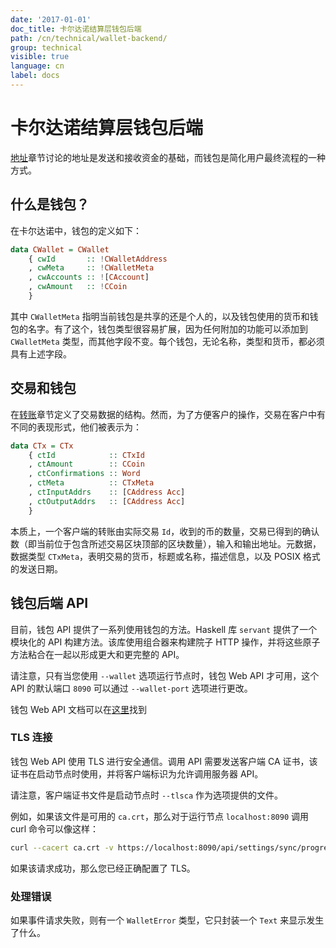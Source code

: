 ```yaml
---
date: '2017-01-01'
doc_title: 卡尔达诺结算层钱包后端
path: /cn/technical/wallet-backend/
group: technical
visible: true
language: cn
label: docs
---
```

<!-- Reviewed at ac0126b2753f1f5ca6fbfb555783fbeb1aa141bd -->

# 卡尔达诺结算层钱包后端


[地址](/cardano/addresses/)章节讨论的地址是发送和接收资金的基础，而钱包是简化用户最终流程的一种方式。


## 什么是钱包？

在卡尔达诺中，钱包的定义如下：


``` haskell
data CWallet = CWallet
    { cwId       :: !CWalletAddress
    , cwMeta     :: !CWalletMeta
    , cwAccounts :: ![CAccount]
    , cwAmount   :: !CCoin
    }
```

其中 `CWalletMeta` 指明当前钱包是共享的还是个人的，以及钱包使用的货币和钱包的名字。有了这个，钱包类型很容易扩展，因为任何附加的功能可以添加到 `CWalletMeta` 类型，而其他字段不变。每个钱包，无论名称，类型和货币，都必须具有上述字段。

## 交易和钱包

在[转账](/cardano/transactions/)章节定义了交易数据的结构。然而，为了方便客户的操作，交易在客户中有不同的表现形式，他们被表示为：


``` haskell
data CTx = CTx
    { ctId            :: CTxId
    , ctAmount        :: CCoin
    , ctConfirmations :: Word
    , ctMeta          :: CTxMeta
    , ctInputAddrs    :: [CAddress Acc]
    , ctOutputAddrs   :: [CAddress Acc]
    }
```


本质上，一个客户端的转账由实际交易 `Id`，收到的币的数量，交易已得到的确认数（即当前位于包含所述交易区块顶部的区块数量），输入和输出地址。元数据，数据类型 `CTxMeta`，表明交易的货币，标题或名称，描述信息，以及 POSIX 格式的发送日期。


## 钱包后端 API

目前，钱包 API 提供了一系列使用钱包的方法。Haskell 库 `servant` 提供了一个模块化的 API 构建方法。该库使用组合器来构建院子 HTTP 操作，并将这些原子方法粘合在一起以形成更大和更完整的 API。

请注意，只有当您使用 `--wallet` 选项运行节点时，钱包 Web API 才可用，这个 API 的默认端口 `8090` 可以通过 `--wallet-port` 选项进行更改。

钱包 Web API 文档可以在[这里](https://cardanodocs.com/technical/wallet/api/)找到


### TLS 连接

钱包 Web API 使用 TLS 进行安全通信。调用 API 需要发送客户端 CA 证书，该证书在启动节点时使用，并将客户端标识为允许调用服务器 API。

请注意，客户端证书文件是启动节点时 `--tlsca` 作为选项提供的文件。

例如，如果该文件是可用的 `ca.crt`，那么对于运行节点 `localhost:8090` 调用 curl 命令可以像这样：


``` bash
curl --cacert ca.crt -v https://localhost:8090/api/settings/sync/progress
```

如果该请求成功，那么您已经正确配置了 TLS。


### 处理错误

如果事件请求失败，则有一个 `WalletError` 类型，它只封装一个 `Text` 来显示发生了什么。

